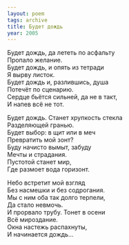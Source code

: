```yaml
---
layout: poem
tags: archive
title: Будет дождь
year: 2005
---
```


Будет дождь, да лететь по асфальту<br>
Пропало желание.<br>
Будет дождь, и опять из тетради<br>
Я вырву листок.<br>
Будет дождь и, разлившись, душа<br>
Потечёт по сценарию.<br>
Сердце бьётся сильней, да не в такт,<br>
И напев всё не тот.<br>

Будет дождь. Станет хрупкость стекла<br>
Разделяющей гранью.<br>
Будет выбор: в щит или в меч<br>
Превратить мой зонт?<br>
Буду начисто вымыт, забуду<br>
Мечты и страдания.<br>
Пустотой станет мир,<br>
Где размоет вода горизонт.<br>

Небо встретит мой взгляд<br>
Без насмешки и без содрогания.<br>
Мы с ним оба так долго терпели,<br>
Да стало невмочь.<br>
И прорвало трубу. Тонет в осени<br>
Всё мироздание.<br>
Окна настежь распахнуты,<br>
И начинается дождь...
